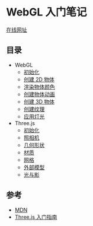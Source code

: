 # WebGL 入门笔记

[在线网址](https://zhxuc.github.io/webgl-tutorial/)

## 目录

- WebGL
  - [初始化](./src/views/webgl/init.md)
  - [创建 2D 物体](./src/views/webgl/2D.md)
  - [渲染物体颜色](./src/views/webgl/color.md)
  - [创建物体动画](./src/views/webgl/animate.md)
  - [创建 3D 物体](./src/views/webgl/3D.md)
  - [创建纹理](./src/views/webgl/texture.md)
  - [应用灯光](./src/views/webgl/light.md)
- Three.js
  - [初始化](./src/views/three/start.md)
  - [照相机](./src/views/three/Camera.md)
  - [几何形状](./src/views/three/Geometry.md)
  - [材质](./src/views/three/Material.md)
  - [网格](./src/views/three/Mesh.md)
  - [外部模型](./src/views/three/ExternalModel.md)
  - [光与影](./src/views/three/LightAndShadow.md)

## 参考

- [MDN](https://developer.mozilla.org/zh-CN/docs/Web/API/WebGL_API/Tutorial)
- [Three.js 入门指南](https://github.com/Ovilia/ThreeExample.js)
